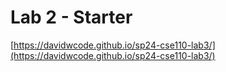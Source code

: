 # Lab 2 - Starter
[https://davidwcode.github.io/sp24-cse110-lab3/](https://davidwcode.github.io/sp24-cse110-lab3/)